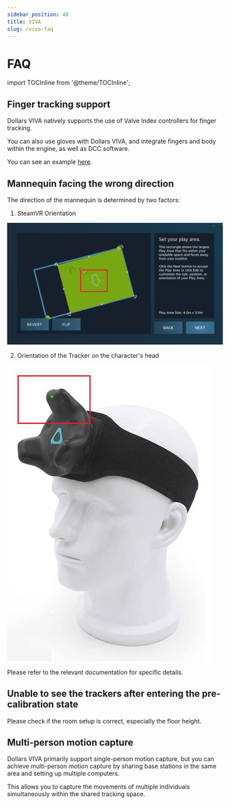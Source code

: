 ```yaml
---
sidebar_position: 40
title: VIVA
slug: /viva-faq
---	
```


# FAQ

import TOCInline from '@theme/TOCInline';

<TOCInline toc={toc} />

## Finger tracking support

Dollars VIVA natively supports the use of Valve Index controllers for finger tracking.

You can also use gloves with Dollars VIVA, and integrate fingers and body within the engine, as well as DCC software.

You can see an example [here](/otherdevices).

## Mannequin facing the wrong direction

The direction of the mannequin is determined by two factors:

1. SteamVR Orientation

![](../img/FnQ0l5F5DiMNNihvuOlQB_-wM7We.png#center)

2. Orientation of the Tracker on the character's head

![](../img/FgrS3TO83-n0tbFbzLjT7eFpNl0-.jpg#center)

Please refer to the relevant documentation for specific details.

## Unable to see the trackers after entering the pre-calibration state

Please check if the room setup is correct, especially the floor height.

## Multi-person motion capture

Dollars VIVA primarily support single-person motion capture, but you can achieve multi-person motion capture by sharing base stations in the same area and setting up multiple computers.

This allows you to capture the movements of multiple individuals simultaneously within the shared tracking space.
